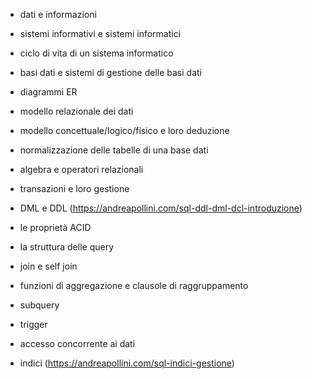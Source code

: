 - dati e informazioni
- sistemi informativi e sistemi informatici
- ciclo di vita di un sistema informatico
- basi dati e sistemi di gestione delle basi dati

- diagrammi ER
- modello relazionale dei dati
- modello concettuale/logico/fisico e loro deduzione
- normalizzazione delle tabelle di una base dati
- algebra e operatori relazionali
- transazioni e loro gestione
- DML e DDL (https://andreapollini.com/sql-ddl-dml-dcl-introduzione)
- le proprietà ACID
- la struttura delle query
- join e self join
- funzioni di aggregazione e clausole di raggruppamento
- subquery
- trigger
- accesso concorrente ai dati
- indici (https://andreapollini.com/sql-indici-gestione)
